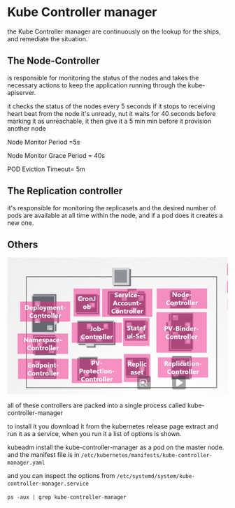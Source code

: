 # Kube Controller manager 

the Kube Controller manager are continuously on the lookup for the ships, and remediate the situation.

## The Node-Controller

is responsible for monitoring the status of the nodes and takes the necessary actions to keep the application running through the kube-apiserver.

it checks the status of the nodes every 5 seconds if it stops to receiving heart beat from the node it's unready, nut it waits for 40 seconds before marking it as unreachable, it then give it a 5 min min before it provision another node

Node Monitor Period =5s

Node Monitor Grace Period = 40s

POD Eviction Timeout= 5m

## The Replication controller

it's responsible for monitoring the replicasets and the desired number of pods are available at all time within the node, and if a pod does it creates a new one.

## Others

![73c44be20c53de22c0af7cdc380cb444.png](../../_resources/73c44be20c53de22c0af7cdc380cb444.png)

all of these controllers are packed into a single process called kube-controller-manager

to install it you download it from the kubernetes release page extract and run it as a service, when you run it a list of options is shown.

kubeadm install the kube-controller-manager as a pod on the master node. and the manifest file is in `/etc/kubernetes/manifests/kube-controller-manager.yaml`

and you can inspect the options from `/etc/systemd/system/kube-controller-manager.service`

`ps -aux | grep kube-controller-manager`
